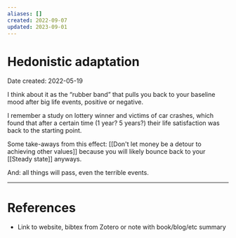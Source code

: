 ```yaml
---
aliases: []
created: 2022-09-07
updated: 2023-09-01
---
```


# Hedonistic adaptation
Date created: 2022-05-19

I think about it as the “rubber band” that pulls you back to your baseline mood after big life events, positive or negative.

I remember a study on lottery winner and victims of car crashes, which found that after a certain time (1 year? 5 years?) their life satisfaction was back to the starting point.

Some take-aways from this effect: [[Don't let money be a detour to achieving other values]] because you will likely bounce back to your [[Steady state]] anyways.

And: all things will pass, even the terrible events.

---
# References
* Link to website, bibtex from Zotero or note with book/blog/etc summary